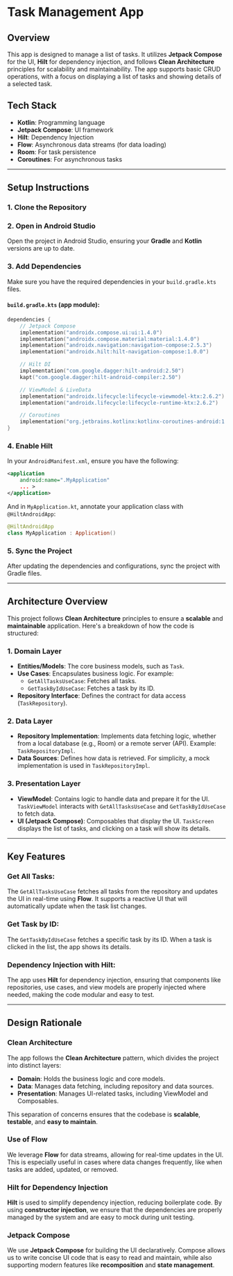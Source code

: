 
# Task Management App

## Overview
This app is designed to manage a list of tasks. It utilizes **Jetpack Compose** for the UI, **Hilt** for dependency injection, and follows **Clean Architecture** principles for scalability and maintainability. The app supports basic CRUD operations, with a focus on displaying a list of tasks and showing details of a selected task.

## Tech Stack
- **Kotlin**: Programming language
- **Jetpack Compose**: UI framework
- **Hilt**: Dependency Injection
- **Flow**: Asynchronous data streams (for data loading)
- **Room**: For task persistence
- **Coroutines**: For asynchronous tasks

---

## Setup Instructions

### 1. Clone the Repository


### 2. Open in Android Studio
Open the project in Android Studio, ensuring your **Gradle** and **Kotlin** versions are up to date.

### 3. Add Dependencies
Make sure you have the required dependencies in your `build.gradle.kts` files.

#### **`build.gradle.kts` (app module)**:
```kotlin
dependencies {
    // Jetpack Compose
    implementation("androidx.compose.ui:ui:1.4.0")
    implementation("androidx.compose.material:material:1.4.0")
    implementation("androidx.navigation:navigation-compose:2.5.3")
    implementation("androidx.hilt:hilt-navigation-compose:1.0.0")

    // Hilt DI
    implementation("com.google.dagger:hilt-android:2.50")
    kapt("com.google.dagger:hilt-android-compiler:2.50")

    // ViewModel & LiveData
    implementation("androidx.lifecycle:lifecycle-viewmodel-ktx:2.6.2")
    implementation("androidx.lifecycle:lifecycle-runtime-ktx:2.6.2")

    // Coroutines
    implementation("org.jetbrains.kotlinx:kotlinx-coroutines-android:1.6.4")
}
```

### 4. Enable Hilt
In your `AndroidManifest.xml`, ensure you have the following:

```xml
<application
    android:name=".MyApplication"
    ... >
</application>
```

And in `MyApplication.kt`, annotate your application class with `@HiltAndroidApp`:
```kotlin
@HiltAndroidApp
class MyApplication : Application()
```

### 5. Sync the Project
After updating the dependencies and configurations, sync the project with Gradle files.

---

## Architecture Overview

This project follows **Clean Architecture** principles to ensure a **scalable** and **maintainable** application. Here's a breakdown of how the code is structured:

### 1. **Domain Layer**
- **Entities/Models**: The core business models, such as `Task`.
- **Use Cases**: Encapsulates business logic. For example:
    - `GetAllTasksUseCase`: Fetches all tasks.
    - `GetTaskByIdUseCase`: Fetches a task by its ID.
- **Repository Interface**: Defines the contract for data access (`TaskRepository`).

### 2. **Data Layer**
- **Repository Implementation**: Implements data fetching logic, whether from a local database (e.g., Room) or a remote server (API). Example: `TaskRepositoryImpl`.
- **Data Sources**: Defines how data is retrieved. For simplicity, a mock implementation is used in `TaskRepositoryImpl`.

### 3. **Presentation Layer**
- **ViewModel**: Contains logic to handle data and prepare it for the UI. `TaskViewModel` interacts with `GetAllTasksUseCase` and `GetTaskByIdUseCase` to fetch data.
- **UI (Jetpack Compose)**: Composables that display the UI. `TaskScreen` displays the list of tasks, and clicking on a task will show its details.

---

## Key Features

### **Get All Tasks**:
The `GetAllTasksUseCase` fetches all tasks from the repository and updates the UI in real-time using **Flow**. It supports a reactive UI that will automatically update when the task list changes.

### **Get Task by ID**:
The `GetTaskByIdUseCase` fetches a specific task by its ID. When a task is clicked in the list, the app shows its details.

### **Dependency Injection with Hilt**:
The app uses **Hilt** for dependency injection, ensuring that components like repositories, use cases, and view models are properly injected where needed, making the code modular and easy to test.

---

## Design Rationale

### **Clean Architecture**
The app follows the **Clean Architecture** pattern, which divides the project into distinct layers:
- **Domain**: Holds the business logic and core models.
- **Data**: Manages data fetching, including repository and data sources.
- **Presentation**: Manages UI-related tasks, including ViewModel and Composables.

This separation of concerns ensures that the codebase is **scalable**, **testable**, and **easy to maintain**.

### **Use of Flow**
We leverage **Flow** for data streams, allowing for real-time updates in the UI. This is especially useful in cases where data changes frequently, like when tasks are added, updated, or removed.

### **Hilt for Dependency Injection**
**Hilt** is used to simplify dependency injection, reducing boilerplate code. By using **constructor injection**, we ensure that the dependencies are properly managed by the system and are easy to mock during unit testing.

### **Jetpack Compose**
We use **Jetpack Compose** for building the UI declaratively. Compose allows us to write concise UI code that is easy to read and maintain, while also supporting modern features like **recomposition** and **state management**.


